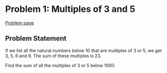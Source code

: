 
# Problem 1: Multiples of 3 and 5

[Problem page](https://projecteuler.net/problem=1)

## Problem Statement

If we list all the natural numbers below 10 that are multiples of 3 or 5, we get 3, 5, 6 and 9. The sum of these multiples is 23.

Find the sum of all the multiples of 3 or 5 below 1000.
